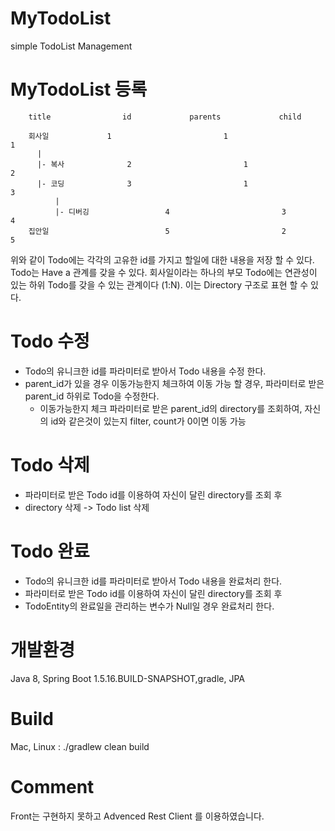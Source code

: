 # MyTodoList
simple TodoList Management

# MyTodoList 등록

 		title			     id			    parents			    child

		회사일			    1                         1                              1  	
		  |	
		  |- 복사			     2                         1                              2
		  |- 코딩			     3                         1                              3
		      |
		      |- 디버깅                 4                         3                              4
		집안일                          5                         2                              5


위와 같이 Todo에는 각각의 고유한 id를 가지고 할일에 대한 내용을 저장 할 수 있다.
Todo는 Have a 관계를 갖을 수 있다. 
회사일이라는 하나의 부모 Todo에는 연관성이 있는 하위 Todo를 갖을 수 있는 관계이다 (1:N).
이는 Directory 구조로 표현 할 수 있다.

# Todo 수정
 - Todo의 유니크한 id를 파라미터로 받아서 Todo 내용을 수정 한다.
 - parent_id가 있을 경우 이동가능한지 체크하여 이동 가능 할 경우, 파라미터로 받은 parent_id 하위로 Todo을 수정한다.
	* 이동가능한지 체크 
	파라미터로 받은 parent_id의 directory를 조회하여, 자신의 id와 같은것이 있는지 filter, count가 0이면 이동 가능

# Todo 삭제
 - 파라미터로 받은 Todo id를 이용하여 자신이 달린 directory를 조회 후
 - directory 삭제 -> Todo list 삭제

# Todo 완료
 - Todo의 유니크한 id를 파라미터로 받아서 Todo 내용을 완료처리 한다.
 - 파라미터로 받은 Todo id를 이용하여 자신이 달린 directory를 조회 후
 - TodoEntity의 완료일을 관리하는 변수가 Null일 경우 완료처리 한다. 

# 개발환경
 Java 8, Spring Boot 1.5.16.BUILD-SNAPSHOT,gradle, JPA

# Build
 Mac, Linux : ./gradlew clean build
 
# Comment
 Front는 구현하지 못하고 Advenced Rest Client 를 이용하였습니다. 
